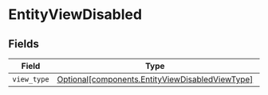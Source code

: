 # EntityViewDisabled


## Fields

| Field                                                                                                    | Type                                                                                                     | Required                                                                                                 | Description                                                                                              |
| -------------------------------------------------------------------------------------------------------- | -------------------------------------------------------------------------------------------------------- | -------------------------------------------------------------------------------------------------------- | -------------------------------------------------------------------------------------------------------- |
| `view_type`                                                                                              | [Optional[components.EntityViewDisabledViewType]](../../models/components/entityviewdisabledviewtype.md) | :heavy_minus_sign:                                                                                       | N/A                                                                                                      |